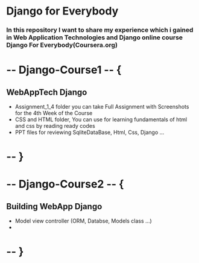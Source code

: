 # Django for Everybody
### In this repository I want to share my experience which i gained in Web Application Technologies and Django online course Django For Everybody(Coursera.org)

# -- Django-Course1 -- { 
  ## WebAppTech Django
  - Assignment_1_4 folder you can take Full Assignment with Screenshots for the 4th Week of the Course
  - CSS and HTML folder, You can use for learning fundamentals of html and css by reading ready codes 
  - PPT files for reviewing SqliteDataBase, Html, Css, Django ... 

# -- }

# -- Django-Course2 -- { 
  ## Building WebApp Django
  - Model view controller (ORM, Databse, Models class ...)
  -
  
# -- }
